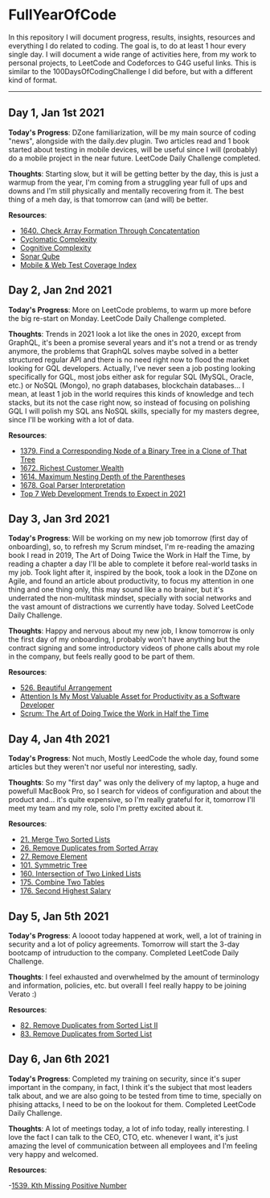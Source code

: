 # FullYearOfCode

In this repository I will document progress, results, insights, resources and everything I do related to coding.
The goal is, to do at least 1 hour every single day.
I will document a wide range of activities here, from my work to personal projects, to LeetCode and Codeforces to G4G useful links.
This is similar to the 100DaysOfCodingChallenge I did before, but with a different kind of format.

---

## Day 1, Jan 1st 2021

**Today's Progress**: DZone familiarization, will be my main source of coding "news", alongside with the daily.dev plugin. Two articles read and 1 book started about testing in mobile devices, will be useful since I will (probably) do a mobile project in the near future. LeetCode Daily Challenge completed.

**Thoughts**: Starting slow, but it will be getting better by the day, this is just a warmup from the year, I'm coming from a struggling year full of ups and downs and I'm still physically and mentally recovering from it. The best thing of a meh day, is that tomorrow can (and will) be better.

**Resources**:

- [1640. Check Array Formation Through Concatentation](https://leetcode.com/problems/check-array-formation-through-concatenation/)
- [Cyclomatic Complexity](https://dzone.com/articles/how-readable-your-code-cyclomatic-complexity?edition=647296&utm_medium=email&utm_source=dzone&utm_content=Please%20stop%20with%20performance%20optimizations!&utm_campaign= "How Readable Is Your Code? Part 1 by Dmitry Egorov on Dzone")
- [Cognitive Complexity](https://dzone.com/articles/how-readable-your-code-is-part-1-use-cognitive-com "How Readable Is Your Code? Part 2")
- [Sonar Qube](https://www.sonarqube.org/downloads/ "Code Quality and Security")
- [Mobile & Web Test Coverage Index](https://dzone.com/storage/assets/14187735-perfecto-mobile-web-test-coverage-index-fall2020.pdf)

## Day 2, Jan 2nd 2021

**Today's Progress**: More on LeetCode problems, to warm up more before the big re-start on Monday. LeetCode Daily Challenge completed.

**Thoughts**: Trends in 2021 look a lot like the ones in 2020, except from GraphQL, it's been a promise several years and it's not a trend or as trendy anymore, the problems that GraphQL solves maybe solved in a better structured regular API and there is no need right now to flood the market looking for GQL developers. Actually, I've never seen a job posting looking specifically for GQL, most jobs either ask for regular SQL (MySQL, Oracle, etc.) or NoSQL (Mongo), no graph databases, blockchain databases... I mean, at least 1 job in the world requires this kinds of knowledge and tech stacks, but its not the case right now, so instead of focusing on polishing GQL I will polish my SQL ans NoSQL skills, specially for my masters degree, since I'll be working with a lot of data.

**Resources**:

- [1379. Find a Corresponding Node of a Binary Tree in a Clone of That Tree](https://leetcode.com/problems/find-a-corresponding-node-of-a-binary-tree-in-a-clone-of-that-tree/)
- [1672. Richest Customer Wealth](https://leetcode.com/problems/richest-customer-wealth/)
- [1614. Maximum Nesting Depth of the Parentheses](https://leetcode.com/problems/maximum-nesting-depth-of-the-parentheses/)
- [1678. Goal Parser Interpretation](https://leetcode.com/problems/goal-parser-interpretation/submissions/)
- [Top 7 Web Development Trends to Expect in 2021](https://dzone.com/articles/top-7-web-development-trends-to-expect-in-2021)

## Day 3, Jan 3rd 2021

**Today's Progress**: Will be working on my new job tomorrow (first day of onboarding), so, to refresh my Scrum mindset, I'm re-reading the amazing book I read in 2019, The Art of Doing Twice the Work in Half the Time, by reading a chapter a day I'll be able to complete it before real-world tasks in my job. Took light after it, inspired by the book, took a look in the DZone on Agile, and found an article about productivity, to focus my attention in one thing and one thing only, this may sound like a no brainer, but it's underrated the non-multitask mindset, specially with social networks and the vast amount of distractions we currently have today. Solved LeetCode Daily Challenge.

**Thoughts**: Happy and nervous about my new job, I know tomorrow is only the first day of my onboarding, I probably won't have anything but the contract signing and some introductory videos of phone calls about my role in the company, but feels really good to be part of them.

**Resources**:

- [526. Beautiful Arrangement](https://leetcode.com/problems/beautiful-arrangement/)
- [Attention Is My Most Valuable Asset for Productivity as a Software Developer](https://dzone.com/articles/attention-is-my-most-valuable-asset-for-productivi)
- [Scrum: The Art of Doing Twice the Work in Half the Time](https://www.amazon.com.mx/Scrum-Doing-Twice-Work-Half/dp/038534645X)

## Day 4, Jan 4th 2021

**Today's Progress**: Not much, Mostly LeedCode the whole day, found some articles but they weren't nor useful nor interesting, sadly.

**Thoughts**: So my "first day" was only the delivery of my laptop, a huge and powefull MacBook Pro, so I search for videos of configuration and about the product and... it's quite expensive, so I'm really grateful for it, tomorrow I'll meet my team and my role, solo I'm pretty excited about it.

**Resources**:

- [21. Merge Two Sorted Lists](https://leetcode.com/problems/merge-two-sorted-lists/)
- [26. Remove Duplicates from Sorted Array](https://leetcode.com/problems/remove-duplicates-from-sorted-array/)
- [27. Remove Element](https://leetcode.com/problems/remove-element/)
- [101. Symmetric Tree](https://leetcode.com/problems/symmetric-tree/)
- [160. Intersection of Two Linked Lists](https://leetcode.com/problems/intersection-of-two-linked-lists/)
- [175. Combine Two Tables](https://leetcode.com/problems/combine-two-tables/)
- [176. Second Highest Salary](https://leetcode.com/problems/second-highest-salary/)

## Day 5, Jan 5th 2021

**Today's Progress**: A loooot today happened at work, well, a lot of training in security and a lot of policy agreements. Tomorrow will start the 3-day bootcamp of intruduction to the company. Completed LeetCode Daily Challenge.

**Thoughts**: I feel exhausted and overwhelmed by the amount of terminology and information, policies, etc. but overall I feel really happy to be joining Verato :)

**Resources**:

- [82. Remove Duplicates from Sorted List II](https://leetcode.com/problems/remove-duplicates-from-sorted-list-ii/)
- [83. Remove Duplicates from Sorted List](https://leetcode.com/problems/remove-duplicates-from-sorted-list/)

## Day 6, Jan 6th 2021

**Today's Progress**: Completed my training on security, since it's super important in the company, in fact, I think it's the subject that most leaders talk about, and we are also going to be tested from time to time, specially on phising attacks, I need to be on the lookout for them. Completed LeetCode Daily Challenge.

**Thoughts**: A lot of meetings today, a lot of info today, really interesting. I love the fact I can talk to the CEO, CTO, etc. whenever I want, it's just amazing the level of communication between all employees and I'm feeling very happy and welcomed.

**Resources**:

-[1539. Kth Missing Positive Number](https://leetcode.com/problems/kth-missing-positive-number/)
